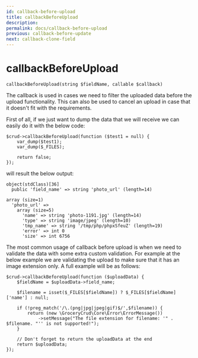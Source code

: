 ```yaml
---
id: callback-before-upload
title: callbackBeforeUpload
description: 
permalink: docs/callback-before-upload
previous: callback-before-update
next: callback-clone-field
---
```


# callbackBeforeUpload


<pre><code class="language-php">callbackBeforeUpload(string $fieldName, callable $callback)</code></pre>
The callback is used in cases we need to filter the uploaded data before the upload functionality. This can also be used to cancel an upload in case that it doesn't fit with the requirements.

First of all, if we just want to dump the data that we will receive we can easily do it with the below code:

<pre><code class="language-php">$crud->callbackBeforeUpload(function ($test1 = null) {
    var_dump($test1);
    var_dump($_FILES);

    return false;
});</code></pre>

will result the below output:

<pre><code>object(stdClass)[36]
  public 'field_name' => string 'photo_url' (length=14)</code></pre>

<pre><code>array (size=1)
  'photo_url' => 
    array (size=5)
      'name' => string 'photo-1191.jpg' (length=14)
      'type' => string 'image/jpeg' (length=10)
      'tmp_name' => string '/tmp/php/phpxSfeuZ' (length=19)
      'error' => int 0
      'size' => int 6756
</code></pre>

The most common usage of callback before upload is when we need to validate the data with some extra custom validation. For example at the below example we are validating the upload to make sure that it has an image extension only. A full example will be as follows:

<pre><code class="language-php">$crud->callbackBeforeUpload(function ($uploadData) {
    $fieldName = $uploadData->field_name;

    $filename = isset($_FILES[$fieldName]) ? $_FILES[$fieldName]['name'] : null;

    if (!preg_match('/\.(png|jpg|jpeg|gif)$/',$filename)) {
        return (new \GroceryCrud\Core\Error\ErrorMessage())
            ->setMessage("The file extension for filename: '" . $filename. "'' is not supported!");
    }

    // Don't forget to return the uploadData at the end
    return $uploadData;
});</code></pre>